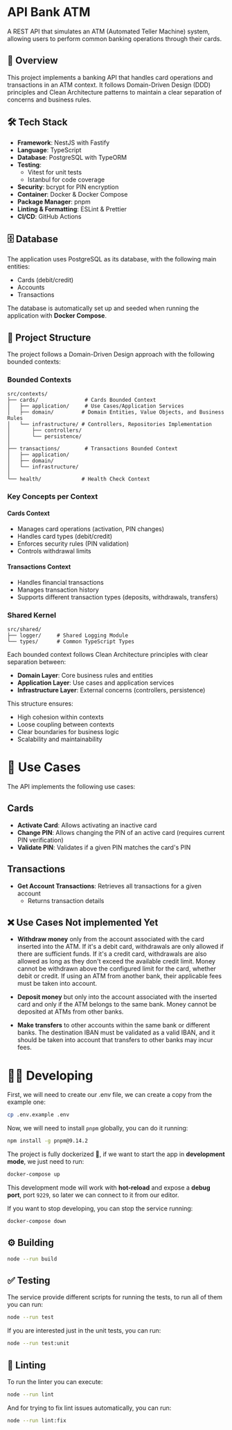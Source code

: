 # API Bank ATM

A REST API that simulates an ATM (Automated Teller Machine) system, allowing users to perform common banking operations through their cards.

## 🚀 Overview

This project implements a banking API that handles card operations and transactions in an ATM context. It follows Domain-Driven Design (DDD) principles and Clean Architecture patterns to maintain a clear separation of concerns and business rules.

## 🛠 Tech Stack

- **Framework**: NestJS with Fastify
- **Language**: TypeScript
- **Database**: PostgreSQL with TypeORM
- **Testing**: 
  - Vitest for unit tests
  - Istanbul for code coverage
- **Security**: bcrypt for PIN encryption
- **Container**: Docker & Docker Compose
- **Package Manager**: pnpm
- **Linting & Formatting**: ESLint & Prettier
- **CI/CD**: GitHub Actions

## 🗄️ Database

The application uses PostgreSQL as its database, with the following main entities:
- Cards (debit/credit)
- Accounts
- Transactions

The database is automatically set up and seeded when running the application with **Docker Compose**.

## 📂 Project Structure

The project follows a Domain-Driven Design approach with the following bounded contexts:

### Bounded Contexts

```
src/contexts/
├── cards/               # Cards Bounded Context
│   ├── application/     # Use Cases/Application Services
│   ├── domain/         # Domain Entities, Value Objects, and Business Rules
│   └── infrastructure/ # Controllers, Repositories Implementation
│       ├── controllers/
│       └── persistence/
│
├── transactions/        # Transactions Bounded Context
│   ├── application/
│   ├── domain/
│   └── infrastructure/
│
└── health/             # Health Check Context
```

### Key Concepts per Context

#### Cards Context
- Manages card operations (activation, PIN changes)
- Handles card types (debit/credit)
- Enforces security rules (PIN validation)
- Controls withdrawal limits

#### Transactions Context
- Handles financial transactions
- Manages transaction history
- Supports different transaction types (deposits, withdrawals, transfers)

### Shared Kernel
```
src/shared/
├── logger/     # Shared Logging Module
└── types/      # Common TypeScript Types
```

Each bounded context follows Clean Architecture principles with clear separation between:
- **Domain Layer**: Core business rules and entities
- **Application Layer**: Use cases and application services
- **Infrastructure Layer**: External concerns (controllers, persistence)

This structure ensures:
- High cohesion within contexts
- Loose coupling between contexts
- Clear boundaries for business logic
- Scalability and maintainability

# 📝 Use Cases

The API implements the following use cases:

## Cards
- **Activate Card**: Allows activating an inactive card
- **Change PIN**: Allows changing the PIN of an active card (requires current PIN verification) 
- **Validate PIN**: Validates if a given PIN matches the card's PIN
## Transactions
- **Get Account Transactions**: Retrieves all transactions for a given account
  - Returns transaction details

## ❌ Use Cases Not implemented Yet

- **Withdraw money** only from the account associated with the card inserted into the ATM. If it's a debit card, withdrawals are only allowed if there are sufficient funds. If it's a credit card, withdrawals are also allowed as long as they don't exceed the available credit limit. Money cannot be withdrawn above the configured limit for the card, whether debit or credit. If using an ATM from another bank, their applicable fees must be taken into account.

- **Deposit money** but only into the account associated with the inserted card and only if the ATM belongs to the same bank. Money cannot be deposited at ATMs from other banks.

- **Make transfers** to other accounts within the same bank or different banks. The destination IBAN must be validated as a valid IBAN, and it should be taken into account that transfers to other banks may incur fees.

# 🧑‍💻 Developing

First, we will need to create our .env file, we can create a copy from the example one:

```bash
cp .env.example .env
```

Now, we will need to install `pnpm` globally, you can do it running:

```bash
npm install -g pnpm@9.14.2
```

The project is fully dockerized 🐳, if we want to start the app in **development mode**, we just need to run:

```bash
docker-compose up
```

This development mode will work with **hot-reload** and expose a **debug port**, port `9229`, so later we can connect to it from our editor.

If you want to stop developing, you can stop the service running:

```bash
docker-compose down
```

## ⚙️ Building

```bash
node --run build
```

## ✅ Testing

The service provide different scripts for running the tests, to run all of them you can run:

```bash
node --run test
```

If you are interested just in the unit tests, you can run:

```bash
node --run test:unit
```

## 💅 Linting

To run the linter you can execute:

```bash
node --run lint
```

And for trying to fix lint issues automatically, you can run:

```bash
node --run lint:fix
```
